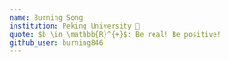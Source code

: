 ```yaml
---
name: Burning Song
institution: Peking University 🚩
quote: $b \in \mathbb{R}^{+}$: Be real! Be positive!
github_user: burning846
---
```

